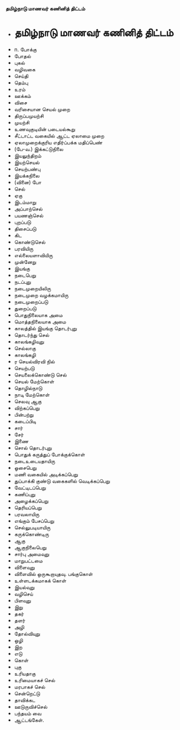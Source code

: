 **தமிழ்நாடு மாணவர் கணினித் திட்டம்**
- # தமிழ்நாடு மாணவர் கணினித் திட்டம்
- n. போக்கு
- போதல்
- புகல்
- வழிவகை
- செய்தி
- தெம்பு
- உரம்
- ஊக்கம்
- விசை
- வரிசையான செயல் முறை
- திருப்பமுயற்சி
- முயற்சி
- உணவுகுடியின் படையல்கூறு
- சீட்டாட்ட வகையில் ஆட்ட ஏலாமை முறை
- ஏலாமுறைக்குரிய எதிர்ப்பக்க மதிப்பெண்
- (பே-வ.) இக்கட்டுநிலை
- இயலுந்திறம்
- இயற்செயல்
- செயற்பண்பு
- இயக்கநிலை
- (வினை) போ
- செல்
- ஏகு
- இடம்மாறு
-  அப்பாற்செல்
- பயணஞ்செல்
- புறப்படு
- திசைப்படு
- கிட
- கொண்டுசெல்
- பரவியிரு
- எல்லையளாவியிரு
- முன்னேறு
- இயங்கு
- நடைபெறு
- நடப்புறு
- நடைமுறையிலிரு
- நடைமுறை வழக்கமாயிரு
- நடைமுறைப்படு
- துறைப்படு
- பொதுநிலையாக அமை
- மொத்தநிலையாக அமை
- காலத்தில் இயங்கு தொடர்புறு
- தொடர்ந்து செல்
- காலங்கழிவுறு
- செல்லாகு
- காலங்கழி
- ர செயல்விரவி நில்
- செயற்படு
- செயலைக்கொண்டு செல்
- செயல் மேற்கொள்
- தொழில்நாடு
- நாடி மேற்கொள்
- செலவு ஆகு
- விற்கப்பெறு
- பின்பற்று
- கடைப்பிடி
- சார்
- சேர்
- இணை
- சொல் தொடர்புறு
- பொதுக் கருத்துப் போக்குக்கொள்
- நடைஉடையதாயிரு
- ஓசைபெறு
- மணி வகையில் அடிக்கப்பெறு
- துப்பாக்கி குண்டு வகைகளில் வெடிக்கப்பெறு
- வேட்டிடப்பெறு
- கணிப்புறு
- அழைக்கப்பெறு
- தெரியப்பெறு
- பரவலாயிரு
- எங்கும் பேசப்பெறு
- செல்லுபடியாயிரு
- கருக்கொண்டிரு
- ஆகு
- ஆகுநிலைபெறு
- சார்பு அமைவுறு
- மாறுபட்டமை
- விளைவுறு
- விளைவில் ஒருகூறாயுதவு.  பங்குகொள்
- உள்ளடக்கமாகக் கொள்
- இயல்வுறு
- வழிசெய்
- பிளவுறு
- இறு
- தகர்
- தளர்
- அழி
- தோல்வியுறு
- ஒழி
- இற
- எடு
- கொள்
- புகு
- உரியதாகு
- உரிமையாகச் செல்
- மரபாகச் செல்
- சென்றெட்டு
- தாவிக்கட
- ஊடுருவிச்செல்
- பந்தயம் வை
- ஆட்டங்கேள்.

